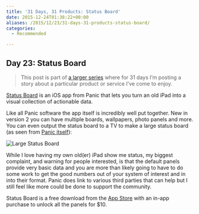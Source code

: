 ```yaml
---
title: '31 Days, 31 Products: Status Board'
date: 2015-12-24T01:38:22+00:00
aliases: /2015/12/23/31-days-31-products-status-board/
categories:
  - Recommended

---
```

## Day 23: Status Board

> This post is part of [a larger series][1] where for 31 days I&#8217;m posting a story about a particular product or service I&#8217;ve come to enjoy.

[Status Board][2] is an iOS app from Panic that lets you turn an old iPad into a visual collection of actionable data.

Like all Panic software the app itself is incredibly well put together. New in version 2 you can have multiple boards, wallpapers, photo panels and more. You can even output the status board to a TV to make a large status board (as seen from [Panic itself][3]):

![Large Status Board][4]

While I love having my own old(er) iPad show me status, my biggest complaint, and warning for people interested, is that the default panels provide very basic data and you are more than likely going to have to do some work to get the good numbers out of your system of interest and in into their format. Panic does link to various third parties that can help but I still feel like more could be done to support the community.

Status Board is a free download from the [App Store][5] with an in-app purchase to unlock all the panels for $10.

 [1]: http://mikezornek.com/2015/11/24/31-days-31-products-launch-post/
 [2]: http://panic.com/statusboard/
 [3]: https://panic.com/blog/panic-status-board-2013-edition/
 [4]: http://mikezornek.com/media/images/31products/status-board.jpg "Large Status Board"
 [5]: https://geo.itunes.apple.com/us/app/status-board/id449955536?mt=8&at=11l4BV